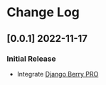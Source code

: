 # Change Log

## [0.0.1] 2022-11-17
### Initial Release

- Integrate [Django Berry PRO](https://github.com/app-generator/django-admin-berry-pro)

